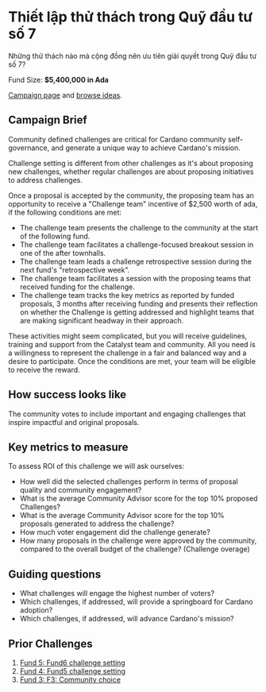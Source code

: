 # Thiết lập thử thách trong Quỹ đầu tư số 7

Những thử thách nào mà cộng đồng nên ưu tiên giải quyết trong Quỹ đầu tư số 7?

Fund Size: **$5,400,000 in Ada**

[Campaign page](https://cardano.ideascale.com/a/campaign-home/26120) and [browse ideas](https://cardano.ideascale.com/a/ideas/top/campaign-filter/byids/campaigns/26120/stage/unspecified).

## Campaign Brief

Community defined challenges are critical for Cardano community self-governance, and generate a unique way to achieve Cardano's mission.

Challenge setting is different from other challenges as it's about proposing new challenges, whether regular challenges are about proposing initiatives to address challenges.

Once a proposal is accepted by the community, the proposing team has an opportunity to receive a "Challenge team" incentive of $2,500 worth of ada, if the following conditions are met:

- The challenge team presents the challenge to the community at the start of the following fund.
- The challenge team facilitates a challenge-focused breakout session in one of the after townhalls.
- The challenge team leads a challenge retrospective session during the next fund's "retrospective week".
- The challenge team facilitates a session with the proposing teams that received funding for the challenge.
- The challenge team tracks the key metrics as reported by funded proposals, 3 months after receiving funding and presents their reflection on whether the Challenge is getting addressed and highlight teams that are making significant headway in their approach.

These activities might seem complicated, but you will receive guidelines, training and support from the Catalyst team and community. All you need is a willingness to represent the challenge in a fair and balanced way and a desire to participate. Once the conditions are met, your team will be eligible to receive the reward.

## How success looks like

The community votes to include important and engaging challenges that inspire impactful and original proposals.

## Key metrics to measure

To assess ROI of this challenge we will ask ourselves:

- How well did the selected challenges perform in terms of proposal quality and community engagement?
- What is the average Community Advisor score for the top 10% proposed Challenges?
- What is the average Community Advisor score for the top 10% proposals generated to address the challenge?
- How much voter engagement did the challenge generate?
- How many proposals in the challenge were approved by the community, compared to the overall budget of the challenge? (Challenge overage)

## Guiding questions

- What challenges will engage the highest number of voters?
- Which challenges, if addressed, will provide a springboard for Cardano adoption?
- Which challenges, if addressed, will advance Cardano's mission?

## Prior Challenges

1. [Fund 5: Fund6 challenge setting](https://cardano.ideascale.com/a/campaign-home/25946)
2. [Fund 4: Fund5 challenge setting](https://cardano.ideascale.com/a/campaign-home/25874)
3. [Fund 3:  F3: Community choice](https://cardano.ideascale.com/a/campaign-home/25800)